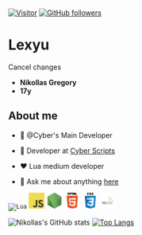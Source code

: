 <br />

[![Visitor](https://visitor-badge.laobi.icu/badge?page_id=LxNikollas)](https://github.com/LxNikollas) [![GitHub followers](https://img.shields.io/github/followers/LxNikollas.svg?style=social&label=Follow)](https://github.com/LxNikollas?tab=followers)


# Lexyu
Cancel changes
- <strong>Níkollas Gregory</strong>
- <strong>17y</strong>

## **About me**

- 🔭 @Cyber's Main Developer

- 💼 Developer at [Cyber Scripts](http://discord.cyberscripts.store/)

- ❤️ Lua medium developer

- 💬 Ask me about anything [here](https://github.com/LxNikollas/LxNikollas/issues)

<code><img height="32" src="https://upload.wikimedia.org/wikipedia/commons/c/cf/Lua-Logo.svg" alt="Lua"/></code>
<code><img height="32" src="https://raw.githubusercontent.com/github/explore/80688e429a7d4ef2fca1e82350fe8e3517d3494d/topics/javascript/javascript.png" alt="Javascript"/></code>
<code><img height="32" src="https://raw.githubusercontent.com/github/explore/80688e429a7d4ef2fca1e82350fe8e3517d3494d/topics/nodejs/nodejs.png" alt="Nodejs"/></code>
<code><img height="32" src="https://raw.githubusercontent.com/github/explore/80688e429a7d4ef2fca1e82350fe8e3517d3494d/topics/html/html.png" alt="HTML5"/></code>
<code><img height="32" src="https://raw.githubusercontent.com/github/explore/80688e429a7d4ef2fca1e82350fe8e3517d3494d/topics/css/css.png" alt="CSS"/></code>
<code><img height="32" src="https://raw.githubusercontent.com/github/explore/80688e429a7d4ef2fca1e82350fe8e3517d3494d/topics/mysql/mysql.png" alt="MySQL"/></code>

![Nikollas's GitHub stats](https://github-readme-stats.vercel.app/api?username=LxNikollas&show_icons=true)
[![Top Langs](https://github-readme-stats.vercel.app/api/top-langs/?username=LxNikollas&layout=compact)](https://github.com/anuraghazra/github-readme-stats)



